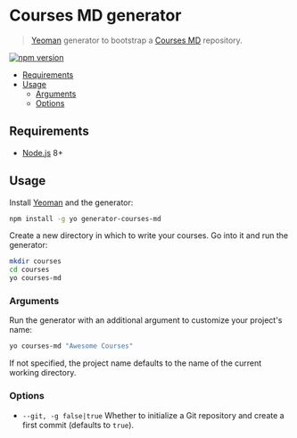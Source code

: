 # Courses MD generator

> [Yeoman][yeoman] generator to bootstrap a [Courses MD][courses-md] repository.

[![npm version](https://badge.fury.io/js/generator-courses-md.svg)](https://badge.fury.io/js/generator-courses-md)

<!-- START doctoc generated TOC please keep comment here to allow auto update -->
<!-- DON'T EDIT THIS SECTION, INSTEAD RE-RUN doctoc TO UPDATE -->


- [Requirements](#requirements)
- [Usage](#usage)
  - [Arguments](#arguments)
  - [Options](#options)

<!-- END doctoc generated TOC please keep comment here to allow auto update -->



## Requirements

* [Node.js](https://nodejs.org/) 8+



## Usage

Install [Yeoman](http://yeoman.io) and the generator:

```bash
npm install -g yo generator-courses-md
```

Create a new directory in which to write your courses.
Go into it and run the generator:

```bash
mkdir courses
cd courses
yo courses-md
```

### Arguments

Run the generator with an additional argument to customize your project's name:

```bash
yo courses-md "Awesome Courses"
```

If not specified, the project name defaults to the name of the current working directory.

### Options

* `--git, -g false|true` Whether to initialize a Git repository and create a first commit (defaults to `true`).



[courses-md]: https://github.com/MediaComem/courses-md
[yeoman]: http://yeoman.io
